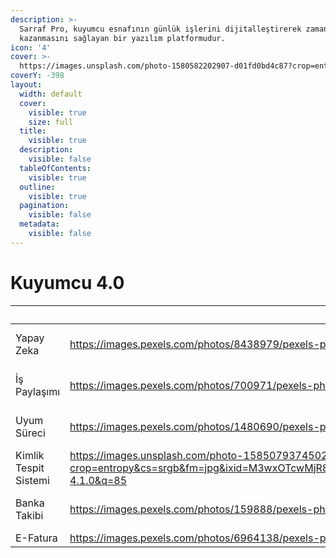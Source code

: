 ```yaml
---
description: >-
  Sarraf Pro, kuyumcu esnafının günlük işlerini dijitalleştirerek zaman
  kazanmasını sağlayan bir yazılım platformudur.
icon: '4'
cover: >-
  https://images.unsplash.com/photo-1580582202907-d01fd0bd4c87?crop=entropy&cs=srgb&fm=jpg&ixid=M3wxOTcwMjR8MHwxfHNlYXJjaHwxfHxqZXdlbHJ5JTIwc3RvcmV8ZW58MHx8fHwxNzQ2Mzk2MDcyfDA&ixlib=rb-4.0.3&q=85
coverY: -398
layout:
  width: default
  cover:
    visible: true
    size: full
  title:
    visible: true
  description:
    visible: false
  tableOfContents:
    visible: true
  outline:
    visible: true
  pagination:
    visible: false
  metadata:
    visible: false
---
```


# Kuyumcu 4.0

<table data-view="cards"><thead><tr><th></th><th data-hidden data-card-cover data-type="image">Cover image</th><th data-hidden data-card-target data-type="content-ref"></th></tr></thead><tbody><tr><td>Yapay Zeka</td><td><a href="https://images.pexels.com/photos/8438979/pexels-photo-8438979.jpeg">https://images.pexels.com/photos/8438979/pexels-photo-8438979.jpeg</a></td><td><a href="kuyumcular-icin-yapay-zeka.md">kuyumcular-icin-yapay-zeka.md</a></td></tr><tr><td>İş Paylaşımı</td><td><a href="https://images.pexels.com/photos/700971/pexels-photo-700971.jpeg">https://images.pexels.com/photos/700971/pexels-photo-700971.jpeg</a></td><td><a href="kuyumculukta-is-paylasimi.md">kuyumculukta-is-paylasimi.md</a></td></tr><tr><td>Uyum Süreci</td><td><a href="https://images.pexels.com/photos/1480690/pexels-photo-1480690.jpeg">https://images.pexels.com/photos/1480690/pexels-photo-1480690.jpeg</a></td><td><a href="kuyumcularda-uyum-sureci.md">kuyumcularda-uyum-sureci.md</a></td></tr><tr><td>Kimlik Tespit Sistemi</td><td><a href="https://images.unsplash.com/photo-1585079374502-415f8516dcc3?crop=entropy&#x26;cs=srgb&#x26;fm=jpg&#x26;ixid=M3wxOTcwMjR8MHwxfHNlYXJjaHwxfHxmaW5nZXJwcmludHxlbnwwfHx8fDE3NTU1NjM4MjF8MA&#x26;ixlib=rb-4.1.0&#x26;q=85">https://images.unsplash.com/photo-1585079374502-415f8516dcc3?crop=entropy&#x26;cs=srgb&#x26;fm=jpg&#x26;ixid=M3wxOTcwMjR8MHwxfHNlYXJjaHwxfHxmaW5nZXJwcmludHxlbnwwfHx8fDE3NTU1NjM4MjF8MA&#x26;ixlib=rb-4.1.0&#x26;q=85</a></td><td></td></tr><tr><td>Banka Takibi</td><td><a href="https://images.pexels.com/photos/159888/pexels-photo-159888.jpeg">https://images.pexels.com/photos/159888/pexels-photo-159888.jpeg</a></td><td><a href="kuyumcu-banka-takibi.md">kuyumcu-banka-takibi.md</a></td></tr><tr><td>E-Fatura</td><td><a href="https://images.pexels.com/photos/6964138/pexels-photo-6964138.jpeg">https://images.pexels.com/photos/6964138/pexels-photo-6964138.jpeg</a></td><td></td></tr></tbody></table>
